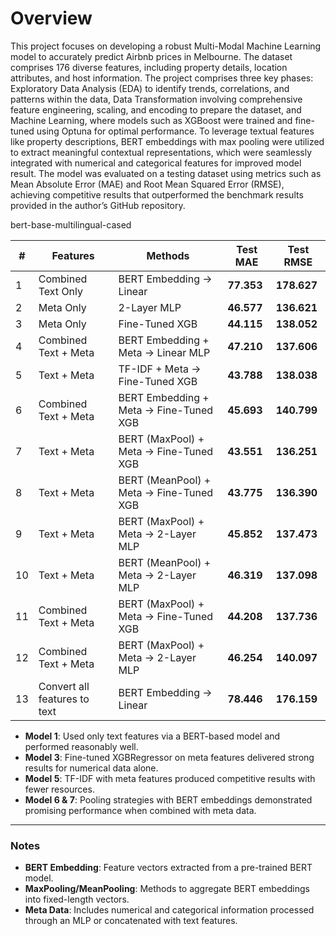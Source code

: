 # Overview

This project focuses on developing a robust Multi-Modal Machine Learning model to accurately predict Airbnb prices in Melbourne. The dataset comprises 176 diverse features, including property details, location attributes, and host information. The project comprises three key phases: Exploratory Data Analysis (EDA) to identify trends, correlations, and patterns within the data, Data Transformation involving comprehensive feature engineering, scaling, and encoding to prepare the dataset, and Machine Learning, where models such as XGBoost were trained and fine-tuned using Optuna for optimal performance. To leverage textual features like property descriptions, BERT embeddings with max pooling were utilized to extract meaningful contextual representations, which were seamlessly integrated with numerical and categorical features for improved model result. The model was evaluated on a testing dataset using metrics such as Mean Absolute Error (MAE) and Root Mean Squared Error (RMSE), achieving competitive results that outperformed the benchmark results provided in the author’s GitHub repository. 



bert-base-multilingual-cased

| **#** | **Features**       | **Methods**                        | **Test MAE** | **Test RMSE** |
|-------|---------------------|------------------------------------|--------------|---------------|
| 1     | Combined Text Only          | BERT Embedding → Linear                     | **77.353**     | **178.627**      |
| 2    | Meta Only          | 2-Layer MLP                      | **46.577**     | **136.621**      |
| 3     | Meta Only          | Fine-Tuned XGB                    | **44.115**     | **138.052**      |
| 4     | Combined Text + Meta        | BERT Embedding + Meta → Linear MLP          | **47.210**     | **137.606**      |
| 5     | Text + Meta        | TF-IDF + Meta →  Fine-Tuned XGB               | **43.788**     | **138.038**      |
| 6     | Combined Text + Meta        | BERT Embedding + Meta →  Fine-Tuned XGB       | **45.693**     | **140.799**      |
| 7     | Text + Meta        | BERT (MaxPool) + Meta →  Fine-Tuned XGB       | **43.551**     | **136.251**      |
| 8     | Text + Meta        | BERT (MeanPool) + Meta →  Fine-Tuned XGB      | **43.775**     | **136.390**      |
| 9     | Text + Meta        | BERT (MaxPool) + Meta → 2-Layer MLP | **45.852**     | **137.473**      |
| 10     | Text + Meta        | BERT (MeanPool) + Meta → 2-Layer MLP | **46.319**     | **137.098**      |
| 11    | Combined Text + Meta        | BERT (MaxPool) + Meta →  Fine-Tuned XGB       | **44.208**     | **137.736**      |
| 12    | Combined Text + Meta        | BERT (MaxPool) + Meta → 2-Layer MLP | **46.254**     | **140.097**      |
| 13    | Convert all features to text       | BERT Embedding → Linear       | **78.446**     | **176.159**      |

- **Model 1**: Used only text features via a BERT-based model and performed reasonably well.
- **Model 3**: Fine-tuned XGBRegressor on meta features delivered strong results for numerical data alone.
- **Model 5**: TF-IDF with meta features produced competitive results with fewer resources.
- **Model 6 & 7**: Pooling strategies with BERT embeddings demonstrated promising performance when combined with meta data.

---

### Notes
- **BERT Embedding**: Feature vectors extracted from a pre-trained BERT model.
- **MaxPooling/MeanPooling**: Methods to aggregate BERT embeddings into fixed-length vectors.
- **Meta Data**: Includes numerical and categorical information processed through an MLP or concatenated with text features.

